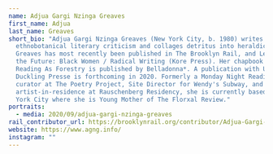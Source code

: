 ```yaml
---
name: Adjua Gargi Nzinga Greaves
first_name: Adjua
last_name: Greaves
short_bio: "Adjua Gargi Nzinga Greaves (New York City, b. 1980) writes
  ethnobotanical literary criticism and collages detritus into heraldic devices.
  Greaves has most recently been published in The Brooklyn Rail, and Letters to
  the Future: Black Women / Radical Writing (Kore Press). Her chapbook Close
  Reading As Forestry is published by Belladonna*. A publication with Ugly
  Duckling Presse is forthcoming in 2020. Formerly a Monday Night Reading Series
  curator at The Poetry Project, Site Director for Wendy's Subway, and an
  artist-in-residence at Rauschenberg Residency, she is currently based in New
  York City where she is Young Mother of The Florxal Review."
portraits:
  - media: 2020/09/adjua-gargi-nzinga-greaves
rail_contributor_url: https://brooklynrail.org/contributor/Adjua-Gargi-Nzinga-Greaves
website: https://www.agng.info/
instagram: ""
---
```

